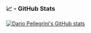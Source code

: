 ### 📈 - GitHub Stats
[![Dario Pellegrini's GitHub stats](https://github-readme-stats.vercel.app/api?username=dariopellegrini)](https://github.com/dariopellegrini/github-readme-stats)
